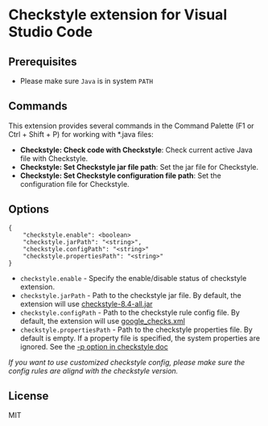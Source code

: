 # Checkstyle extension for Visual Studio Code

## Prerequisites

* Please make sure ```Java``` is in system ```PATH```

## Commands
This extension provides several commands in the Command Palette (F1 or Ctrl + Shift + P) for working with *.java files:
* **Checkstyle: Check code with Checkstyle**: Check current active Java file with Checkstyle.
* **Checkstyle: Set Checkstyle jar file path**: Set the jar file for Checkstyle.
* **Checkstyle: Set Checkstyle configuration file path**: Set the configuration file for Checkstyle.

## Options
```
{
    "checkstyle.enable": <boolean>
    "checkstyle.jarPath": "<string>",
    "checkstyle.configPath": "<string>"
    "checkstyle.propertiesPath": "<string>"
}
```

* ```checkstyle.enable``` - Specify the enable/disable status of checkstyle extension.
* ```checkstyle.jarPath``` - Path to the checkstyle jar file. By default, the extension will use [checkstyle-8.4-all.jar](https://sourceforge.net/projects/checkstyle/files/checkstyle/8.4/)
* ```checkstyle.configPath``` - Path to the checkstyle rule config file. By default, the extension will use [google_checks.xml](https://github.com/checkstyle/checkstyle/blob/master/src/main/resources/google_checks.xml)
* ```checkstyle.propertiesPath``` - Path to the checkstyle properties file. By default is empty. If a property file is specified, the system properties are ignored. See the [-p option in checkstyle doc](http://checkstyle.sourceforge.net/cmdline.html#Command_line_usage)

_If you want to use customized checkstyle config, please make sure the config rules are alignd with the checkstyle version._

## License
MIT